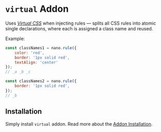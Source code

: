 # `virtual` Addon

Uses [*Virtual CSS*](https://ryantsao.com/blog/virtual-css-with-styletron) when injecting rules &mdash; splits all CSS
rules into atomic single declarations, where each is assigned a class name and reused.

Example:

```js
const classNames1 = nano.rule({
    color: 'red',
    border: '1px solid red',
    textAlign: 'center'
});
// _a _b _c

const classNames2 = nano.rule({
    border: '1px solid red',
});
// _b
```

## Installation

Simply install `virtual` addon. Read more about the [Addon Installation](./Addons.md#addon-installation).

